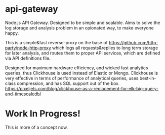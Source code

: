 # api-gateway
Node.js API Gateway. Designed to be simple and scalable. Aims to solve the log storage and analysis problem in an opionated way, to make everyone happy.

This is a simple&fast reverse-proxy on the base of https://github.com/http-party/node-http-proxy which logs all requests&replies to long term storage for later analysis, and routes them to proper API services, which are defined via API definitions file.

Designed for maximum hardware efficiency, and wicked fast analytics queries, thus Clickhouse is used instead of Elastic or Mongo.
Clickhouse is very effective in terms of performance of analytical queries, uses best-in-class compression, and has SQL support out of the box.
https://pixeljets.com/blog/clickhouse-as-a-replacement-for-elk-big-query-and-timescaledb/


# Work In Progress!
This is more of a concept now.
